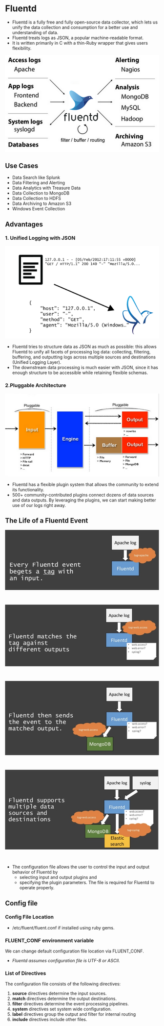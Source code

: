 # Fluentd

* Fluentd is a fully free and fully open-source data collector, which lets us unify the data collection and consumption for a better use and understanding of data.
* Fluentd treats logs as JSON, a popular machine-readable format. 
* It is written primarily in C with a thin-Ruby wrapper that gives users flexibility.

![fluentd arch](img/fluentd-architecture.png)

## Use Cases
- Data Search like Splunk
- Data Filtering and Alerting
- Data Analytics with Treasure Data
- Data Collection to MongoDB
- Data Collection to HDFS
- Data Archiving to Amazon S3
- Windows Event Collection

## Advantages

### 1. Unified Logging with JSON

![json logging](img/log-as-json.png)

* Fluentd tries to structure data as JSON as much as possible: this allows Fluentd to unify all facets of processing log data: collecting, filtering, buffering, and outputting logs across multiple sources and destinations (Unified Logging Layer). 
* The downstream data processing is much easier with JSON, since it has enough structure to be accessible while retaining flexible schemas.

### 2.Pluggable Architecture

![plug](img/pluggable.png)

* Fluentd has a flexible plugin system that allows the community to extend its functionality. 
* 500+ community-contributed plugins connect dozens of data sources and data outputs. By leveraging the plugins, we can start making better use of our logs right away.

## The Life of a Fluentd Event

![life_1](img/life_1.jpeg)

<br>

![life_2](img/life_2.jpeg)

<br>

![life_3](img/life_3.jpeg)

<br>

![life_4](img/life_4.jpeg)

<br>

* The configuration file allows the user to control the input and output behavior of Fluentd by 
    - selecting input and output plugins and 
    - specifying the plugin parameters. The file is required for Fluentd to operate properly.



## Config file

### Config File Location

* /etc/fluent/fluent.conf if installed using ruby gems.

### FLUENT_CONF environment variable
We can change default configuration file location via FLUENT_CONF. 

* _Fluentd assumes configuration file is UTF-8 or ASCII._

### List of Directives

The configuration file consists of the following directives:

1. **source** directives determine the input sources.
2. **match** directives determine the output destinations.
3. **filter** directives determine the event processing pipelines.
4. **system** directives set system wide configuration.
5. **label** directives group the output and filter for internal routing
6. **include** directives include other files.

